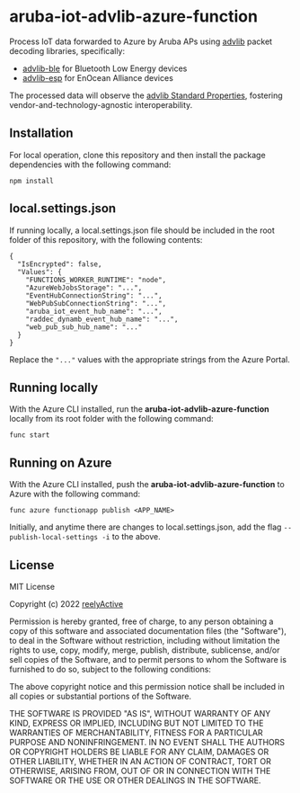 aruba-iot-advlib-azure-function
===============================

Process IoT data forwarded to Azure by Aruba APs using [advlib](https://github.com/reelyactive/advlib) packet decoding libraries, specifically:
- [advlib-ble](https://github.com/reelyactive/advlib-ble) for Bluetooth Low Energy devices
- [advlib-esp](https://github.com/reelyactive/advlib-esp) for EnOcean Alliance devices

The processed data will observe the [advlib Standard Properties](https://github.com/reelyactive/advlib#standard-properties), fostering vendor-and-technology-agnostic interoperability.


Installation
------------

For local operation, clone this repository and then install the package dependencies with the following command:

    npm install


local.settings.json
-------------------

If running locally, a local.settings.json file should be included in the root folder of this repository, with the following contents:

    {
      "IsEncrypted": false,
      "Values": {
        "FUNCTIONS_WORKER_RUNTIME": "node",
        "AzureWebJobsStorage": "...",
        "EventHubConnectionString": "...",
        "WebPubSubConnectionString": "...",
        "aruba_iot_event_hub_name": "...",
        "raddec_dynamb_event_hub_name": "...",
        "web_pub_sub_hub_name": "..."
      }
    }

Replace the ```"..."``` values with the appropriate strings from the Azure Portal.


Running locally
---------------

With the Azure CLI installed, run the __aruba-iot-advlib-azure-function__ locally from its root folder with the following command:

    func start


Running on Azure
----------------

With the Azure CLI installed, push the __aruba-iot-advlib-azure-function__ to Azure with the following command:

    func azure functionapp publish <APP_NAME>

Initially, and anytime there are changes to local.settings.json, add the flag ```--publish-local-settings -i``` to the above.


License
-------

MIT License

Copyright (c) 2022 [reelyActive](https://www.reelyactive.com)

Permission is hereby granted, free of charge, to any person obtaining a copy of this software and associated documentation files (the "Software"), to deal in the Software without restriction, including without limitation the rights to use, copy, modify, merge, publish, distribute, sublicense, and/or sell copies of the Software, and to permit persons to whom the Software is furnished to do so, subject to the following conditions:

The above copyright notice and this permission notice shall be included in all copies or substantial portions of the Software.

THE SOFTWARE IS PROVIDED "AS IS", WITHOUT WARRANTY OF ANY KIND, EXPRESS OR 
IMPLIED, INCLUDING BUT NOT LIMITED TO THE WARRANTIES OF MERCHANTABILITY, 
FITNESS FOR A PARTICULAR PURPOSE AND NONINFRINGEMENT. IN NO EVENT SHALL THE 
AUTHORS OR COPYRIGHT HOLDERS BE LIABLE FOR ANY CLAIM, DAMAGES OR OTHER 
LIABILITY, WHETHER IN AN ACTION OF CONTRACT, TORT OR OTHERWISE, ARISING FROM, 
OUT OF OR IN CONNECTION WITH THE SOFTWARE OR THE USE OR OTHER DEALINGS IN 
THE SOFTWARE.
